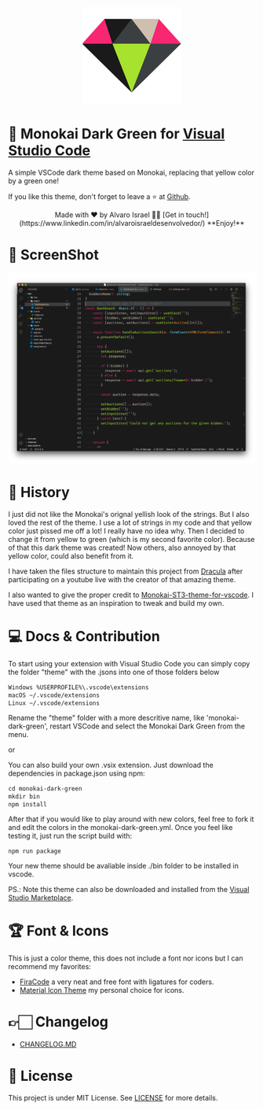 <div align="center">
      <img alt="iCar App" width="200" height="200" src="https://raw.githubusercontent.com/AlvaroIsrael/monokai-dark-green/master/screenshots/icon.png"/>
</div>

# 💎 Monokai Dark Green for [Visual Studio Code](https://code.visualstudio.com)
A simple VSCode dark theme based on Monokai, replacing that yellow color by a green one!

If you like this theme, don't forget to leave a ⭐️ at [Github](https://github.com/AlvaroIsrael/monokai-dark-green).

<p align="center">Made with ❤️ by Alvaro Israel 👏🏻 [Get in touch!](https://www.linkedin.com/in/alvaroisraeldesenvolvedor/)
**Enjoy!**</p>

# 🎨 ScreenShot
![screenshot 1](screenshots/screen.png)

# 📌 History
I just did not like the Monokai's orignal yellish look of the strings. But I also loved the rest of the theme. I use a lot of strings in my code and that yellow color just pissed me off a lot! I really have no idea why.
Then I decided to change it from yellow to green (which is my second favorite color). Because of that this dark theme was created! Now others, also annoyed by that yellow color, could also benefit from it.

I have taken the files structure to maintain this project from [Dracula](https://github.com/dracula/visual-studio-code/) after participating on a youtube live with the creator of that amazing theme.

I also wanted to give the proper credit to [Monokai-ST3-theme-for-vscode](https://github.com/volosovich/Monokai-ST3-theme-for-vscode). I have used that theme as an inspiration to tweak and build my own.

# 💻 Docs & Contribution
To start using your extension with Visual Studio Code you can simply copy the folder "theme" with the .jsons into one of those folders below

```
Windows %USERPROFILE%\.vscode\extensions
macOS ~/.vscode/extensions
Linux ~/.vscode/extensions
```

Rename the "theme" folder with a more descritive name, like 'monokai-dark-green', restart VSCode and select the Monokai Dark Green from the menu.

or

You can also build your own .vsix extension. Just download the dependencies in package.json using npm:

```
cd monokai-dark-green
mkdir bin
npm install
```

After that if you would like to play around with new colors, feel free to fork it and edit the colors in the monokai-dark-green.yml.
Once you feel like testing it, just run the script build with:

```
npm run package
```

Your new theme should be avaliable inside ./bin folder to be installed in vscode.

PS.: Note this theme can also be downloaded and installed from the [Visual Studio Marketplace](https://marketplace.visualstudio.com/items?itemName=alvaro-israel-nunes-leite.theme-monokai-dark-green).

# 🏆 Font & Icons
This is just a color theme, this does not include a font nor icons but I can recommend my favorites:

- [FiraCode](https://github.com/tonsky/FiraCode) a very neat and free font with ligatures for coders.
- [Material Icon Theme](https://github.com/PKief/vscode-material-icon-theme) my personal choice for icons.

# 👉🏻 Changelog
- [CHANGELOG.MD](CHANGELOG.md)

# 📝 License
This project is under MIT License. See [LICENSE](LICENSE.md) for more details.
